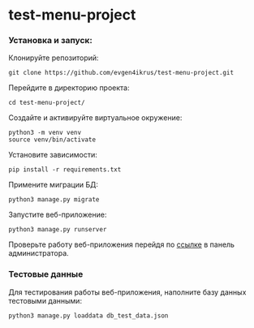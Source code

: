 # test-menu-project

### Установка и запуск:
Клонируйте репозиторий:
```commandline
git clone https://github.com/evgen4ikrus/test-menu-project.git
```
Перейдите в директорию проекта:
```commandline
cd test-menu-project/
```
Создайте и активируйте виртуальное окружение:
```commandline
python3 -m venv venv
source venv/bin/activate
```
Установите зависимости:
```commandline
pip install -r requirements.txt
```
Примените миграции БД:
```commandline
python3 manage.py migrate
```
Запустите веб-приложение:
```commandline
python3 manage.py runserver
```
Проверьте работу веб-приложения перейдя по [ссылке](http://127.0.0.1:8000/admin/) в панель администратора.

### Тестовые данные
Для тестирования работы веб-приложения, наполните базу данных тестовыми данными:
```commandline
python3 manage.py loaddata db_test_data.json
```